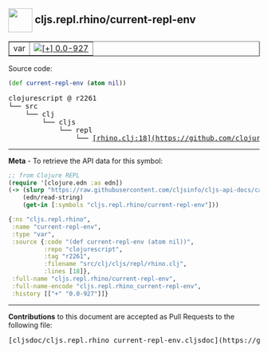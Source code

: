 ## <img width="48px" valign="middle" src="http://i.imgur.com/Hi20huC.png"> cljs.repl.rhino/current-repl-env

 <table border="1">
<tr>

<td>var</td>
<td><a href="https://github.com/cljsinfo/cljs-api-docs/tree/0.0-927"><img valign="middle" alt="[+] 0.0-927" src="https://img.shields.io/badge/+-0.0--927-lightgrey.svg"></a> </td>
</tr>
</table>






Source code:

```clj
(def current-repl-env (atom nil))
```

 <pre>
clojurescript @ r2261
└── src
    └── clj
        └── cljs
            └── repl
                └── <ins>[rhino.clj:18](https://github.com/clojure/clojurescript/blob/r2261/src/clj/cljs/repl/rhino.clj#L18)</ins>
</pre>


---

__Meta__ - To retrieve the API data for this symbol:

```clj
;; from Clojure REPL
(require '[clojure.edn :as edn])
(-> (slurp "https://raw.githubusercontent.com/cljsinfo/cljs-api-docs/catalog/cljs-api.edn")
    (edn/read-string)
    (get-in [:symbols "cljs.repl.rhino/current-repl-env"]))
```

```clj
{:ns "cljs.repl.rhino",
 :name "current-repl-env",
 :type "var",
 :source {:code "(def current-repl-env (atom nil))",
          :repo "clojurescript",
          :tag "r2261",
          :filename "src/clj/cljs/repl/rhino.clj",
          :lines [18]},
 :full-name "cljs.repl.rhino/current-repl-env",
 :full-name-encode "cljs.repl.rhino_current-repl-env",
 :history [["+" "0.0-927"]]}

```

---

__Contributions__ to this document are accepted as Pull Requests to the following file:

 <pre>
[cljsdoc/cljs.repl.rhino_current-repl-env.cljsdoc](https://github.com/cljsinfo/cljs-api-docs/blob/master/cljsdoc/cljs.repl.rhino_current-repl-env.cljsdoc)
</pre>

